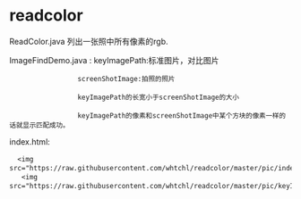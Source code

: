 # readcolor

ReadColor.java  列出一张照中所有像素的rgb.

ImageFindDemo.java : keyImagePath:标准图片，对比图片

                     screenShotImage:拍照的照片
                     
                     keyImagePath的长宽小于screenShotImage的大小
                     
                     keyImagePath的像素和screenShotImage中某个方块的像素一样的话就显示匹配成功。
                     
                     
  index.html:  <!--html:传入图片，列出图片中所有的像素，且像素出现的次数  -->
                     
      <img src="https://raw.githubusercontent.com/whtchl/readcolor/master/pic/index_html.png"/>
       <img src="https://raw.githubusercontent.com/whtchl/readcolor/master/pic/keyImagePath.png"/>

